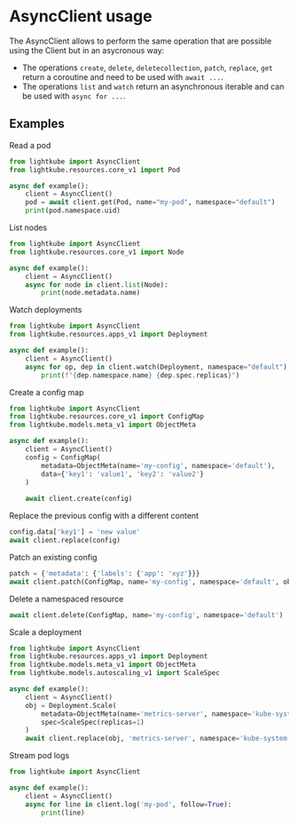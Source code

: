 # AsyncClient usage

The AsyncClient allows to perform the same operation that are possible using the Client but in
an asycronous way:

* The operations `create`, `delete`, `deletecollection`, `patch`, `replace`, `get` return a coroutine and need to be used with `await ...`.
* The operations `list` and `watch` return an asynchronous iterable and can be used with `async for ...`.

## Examples

Read a pod

```python
from lightkube import AsyncClient
from lightkube.resources.core_v1 import Pod

async def example():
    client = AsyncClient()
    pod = await client.get(Pod, name="my-pod", namespace="default")
    print(pod.namespace.uid)
```

List nodes
```python
from lightkube import AsyncClient
from lightkube.resources.core_v1 import Node

async def example():
    client = AsyncClient()
    async for node in client.list(Node):
        print(node.metadata.name)
```

Watch deployments
```python
from lightkube import AsyncClient
from lightkube.resources.apps_v1 import Deployment

async def example():
    client = AsyncClient()
    async for op, dep in client.watch(Deployment, namespace="default"):
        print(f"{dep.namespace.name} {dep.spec.replicas}")
```

Create a config map
```python
from lightkube import AsyncClient
from lightkube.resources.core_v1 import ConfigMap
from lightkube.models.meta_v1 import ObjectMeta

async def example():
    client = AsyncClient()
    config = ConfigMap(
        metadata=ObjectMeta(name='my-config', namespace='default'),
        data={'key1': 'value1', 'key2': 'value2'}
    )
    
    await client.create(config)
```

Replace the previous config with a different content
```python
config.data['key1'] = 'new value'
await client.replace(config)
```

Patch an existing config
```python
patch = {'metadata': {'labels': {'app': 'xyz'}}}
await client.patch(ConfigMap, name='my-config', namespace='default', obj=patch)
```

Delete a namespaced resource
```python
await client.delete(ConfigMap, name='my-config', namespace='default')
```

Scale a deployment
```python
from lightkube import AsyncClient
from lightkube.resources.apps_v1 import Deployment
from lightkube.models.meta_v1 import ObjectMeta
from lightkube.models.autoscaling_v1 import ScaleSpec

async def example():
    client = AsyncClient()
    obj = Deployment.Scale(
        metadata=ObjectMeta(name='metrics-server', namespace='kube-system'),
        spec=ScaleSpec(replicas=1)
    )
    await client.replace(obj, 'metrics-server', namespace='kube-system')
```

Stream pod logs
```python
from lightkube import AsyncClient

async def example():
    client = AsyncClient()
    async for line in client.log('my-pod', follow=True):
        print(line)
```
